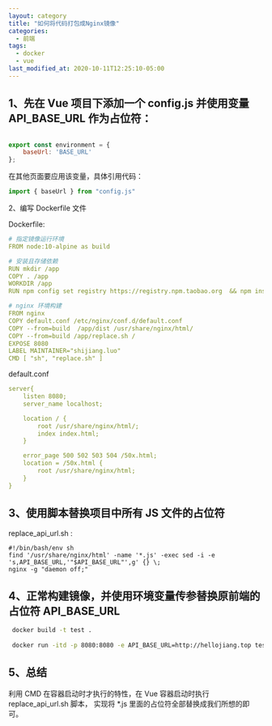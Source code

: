 ```yaml
---
layout: category
title: "如何将代码打包成Nginx镜像"
categories:
  - 前端
tags:
  - docker
  - vue
last_modified_at: 2020-10-11T12:25:10-05:00
---
```


1、先在 Vue 项目下添加一个 config.js 并使用变量 API_BASE_URL 作为占位符：
---

```javascript

export const environment = {
    baseUrl: 'BASE_URL'
};

```
在其他页面要应用该变量，具体引用代码：

```javascript
import { baseUrl } from "config.js"
```

2、编写 Dockerfile 文件

Dockerfile:

```yaml
# 指定镜像运行环境
FROM node:10-alpine as build

# 安装且存储依赖
RUN mkdir /app
COPY . /app
WORKDIR /app
RUN npm config set registry https://registry.npm.taobao.org  && npm install && npm run build 

# nginx 环境构建
FROM nginx
COPY default.conf /etc/nginx/conf.d/default.conf
COPY --from=build  /app/dist /usr/share/nginx/html/
COPY --from=build /app/replace.sh /
EXPOSE 8080
LABEL MAINTAINER="shijiang.luo"
CMD [ "sh", "replace.sh" ]
```

default.conf

```yaml
server{
    listen 8080;
    server_name localhost;

    location / {
        root /usr/share/nginx/html/;
        index index.html;
    }

    error_page 500 502 503 504 /50x.html;
    location = /50x.html {
        root /usr/share/nginx/html;
    }
}
```


3、使用脚本替换项目中所有 JS 文件的占位符
---

replace_api_url.sh :

```shell
#!/bin/bash/env sh
find '/usr/share/nginx/html' -name '*.js' -exec sed -i -e 's,API_BASE_URL,'"$API_BASE_URL"',g' {} \;
nginx -g "daemon off;"
```

4、正常构建镜像，并使用环境变量传参替换原前端的占位符 API_BASE_URL 
---

```bash
 docker build -t test .
 
 docker run -itd -p 8080:8080 -e API_BASE_URL=http://hellojiang.top test
```

5、总结
---

利用 CMD 在容器启动时才执行的特性，在 Vue 容器启动时执行 replace_api_url.sh 脚本， 实现将 *.js 里面的占位符全部替换成我们所想的即可。